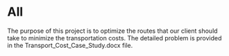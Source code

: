 # All
The purpose of this project is to optimize the routes that our client should take to minimize the transportation costs. The detailed problem is provided 
in the Transport_Cost_Case_Study.docx file.

